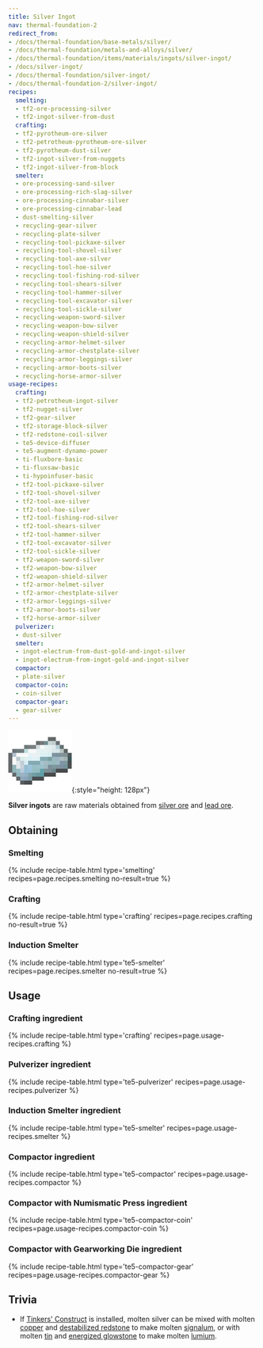 ```yaml
---
title: Silver Ingot
nav: thermal-foundation-2
redirect_from:
- /docs/thermal-foundation/base-metals/silver/
- /docs/thermal-foundation/metals-and-alloys/silver/
- /docs/thermal-foundation/items/materials/ingots/silver-ingot/
- /docs/silver-ingot/
- /docs/thermal-foundation/silver-ingot/
- /docs/thermal-foundation-2/silver-ingot/
recipes:
  smelting:
  - tf2-ore-processing-silver
  - tf2-ingot-silver-from-dust
  crafting:
  - tf2-pyrotheum-ore-silver
  - tf2-petrotheum-pyrotheum-ore-silver
  - tf2-pyrotheum-dust-silver
  - tf2-ingot-silver-from-nuggets
  - tf2-ingot-silver-from-block
  smelter:
  - ore-processing-sand-silver
  - ore-processing-rich-slag-silver
  - ore-processing-cinnabar-silver
  - ore-processing-cinnabar-lead
  - dust-smelting-silver
  - recycling-gear-silver
  - recycling-plate-silver
  - recycling-tool-pickaxe-silver
  - recycling-tool-shovel-silver
  - recycling-tool-axe-silver
  - recycling-tool-hoe-silver
  - recycling-tool-fishing-rod-silver
  - recycling-tool-shears-silver
  - recycling-tool-hammer-silver
  - recycling-tool-excavator-silver
  - recycling-tool-sickle-silver
  - recycling-weapon-sword-silver
  - recycling-weapon-bow-silver
  - recycling-weapon-shield-silver
  - recycling-armor-helmet-silver
  - recycling-armor-chestplate-silver
  - recycling-armor-leggings-silver
  - recycling-armor-boots-silver
  - recycling-horse-armor-silver
usage-recipes:
  crafting:
  - tf2-petrotheum-ingot-silver
  - tf2-nugget-silver
  - tf2-gear-silver
  - tf2-storage-block-silver
  - tf2-redstone-coil-silver
  - te5-device-diffuser
  - te5-augment-dynamo-power
  - ti-fluxbore-basic
  - ti-fluxsaw-basic
  - ti-hypoinfuser-basic
  - tf2-tool-pickaxe-silver
  - tf2-tool-shovel-silver
  - tf2-tool-axe-silver
  - tf2-tool-hoe-silver
  - tf2-tool-fishing-rod-silver
  - tf2-tool-shears-silver
  - tf2-tool-hammer-silver
  - tf2-tool-excavator-silver
  - tf2-tool-sickle-silver
  - tf2-weapon-sword-silver
  - tf2-weapon-bow-silver
  - tf2-weapon-shield-silver
  - tf2-armor-helmet-silver
  - tf2-armor-chestplate-silver
  - tf2-armor-leggings-silver
  - tf2-armor-boots-silver
  - tf2-horse-armor-silver
  pulverizer:
  - dust-silver
  smelter:
  - ingot-electrum-from-dust-gold-and-ingot-silver
  - ingot-electrum-from-ingot-gold-and-ingot-silver
  compactor:
  - plate-silver
  compactor-coin:
  - coin-silver
  compactor-gear:
  - gear-silver
---
```


![Silver ingot](/assets/images/thermal-foundation-2/ingot-silver.png){:style="height: 128px"}


**Silver ingots** are raw materials obtained from [silver
ore](/docs/1.12/thermal-foundation-2/silver-ore/) and [lead ore](/docs/1.12/thermal-foundation-2/lead-ore/).


Obtaining
---------

### Smelting
{% include recipe-table.html type='smelting' recipes=page.recipes.smelting no-result=true %}

### Crafting
{% include recipe-table.html type='crafting' recipes=page.recipes.crafting no-result=true %}

### Induction Smelter
{% include recipe-table.html type='te5-smelter' recipes=page.recipes.smelter no-result=true %}


Usage
-----

### Crafting ingredient
{% include recipe-table.html type='crafting' recipes=page.usage-recipes.crafting %}

### Pulverizer ingredient
{% include recipe-table.html type='te5-pulverizer' recipes=page.usage-recipes.pulverizer %}

### Induction Smelter ingredient
{% include recipe-table.html type='te5-smelter' recipes=page.usage-recipes.smelter %}

### Compactor ingredient
{% include recipe-table.html type='te5-compactor' recipes=page.usage-recipes.compactor %}

### Compactor with Numismatic Press ingredient
{% include recipe-table.html type='te5-compactor-coin' recipes=page.usage-recipes.compactor-coin %}

### Compactor with Gearworking Die ingredient
{% include recipe-table.html type='te5-compactor-gear' recipes=page.usage-recipes.compactor-gear %}


Trivia
------

* If [Tinkers'
  Construct](https://minecraft.curseforge.com/projects/tinkers-construct) is
  installed, molten silver can be mixed with molten
  [copper](/docs/1.12/thermal-foundation-2/copper-ingot/) and [destabilized
  redstone](/docs/1.12/thermal-foundation-2/destabilized-redstone/) to make molten
  [signalum](/docs/1.12/thermal-foundation-2/signalum-ingot/), or with molten [tin](/docs/1.12/thermal-foundation-2/tin-ingot/) and
  [energized glowstone](/docs/1.12/thermal-foundation-2/energized-glowstone/) to make molten
  [lumium](/docs/1.12/thermal-foundation-2/lumium-ingot/).

